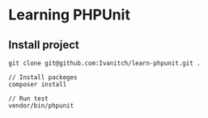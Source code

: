 # Learning PHPUnit

## Install project
``` 
git clone git@github.com:Ivanitch/learn-phpunit.git .
``` 





``` 
// Install packeges
composer install

// Run test
vendor/bin/phpunit
 ```